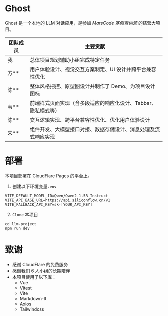 # Ghost

Ghost 是一个本地的 LLM 对话应用，是参加 *MarsCode 寒假青训营* 的结营大项目。

| **团队成员** | **主要贡献**                                             |
| -------------------- | ---------------------------------------------------------------- |
| 我                     | 总体项目规划辅助小组完成特定任务                               |
| 方**             | 用户体验设计、视觉交互方案制定、UI 设计并跨平台兼容性优化      |
| 陈**             | 整体风格把控、原型图设计并制作了 Demo、为项目设计图标          |
| 韦**             | 前端样式页面实现（含多段适应的响应化设计、Tabbar、隐私模式等） |
| 陈**             | 交互逻辑实现、跨平台兼容性优化、优化用户体验设计               |
| 朱**             | 组件开发、大模型接口对接、数据存储设计、消息处理及流式响应实现 |

# 部署

本项目部署在 CloudFlare Pages 的平台上。

1. 创建以下环境变量`.env`

```
VITE_DEFAULT_MODEL_ID=Qwen/Qwen2-1.5B-Instruct
VITE_API_BASE_URL=https://api.siliconflow.cn/v1
VITE_FALLBACK_API_KEY=sk-[YOUR_API_KEY]
```

2. `Clone` 本项目

```shell
cd llm-project
npm run dev
```

# 致谢

* 感谢 CloudFlare 的免费服务
* 感谢我们 6 人小组的长期陪伴
* 本项目使用了以下库：
  * Vue
  * Vitest
  * Vite
  * Markdown-It
  * Axios
  * Tailwindcss

